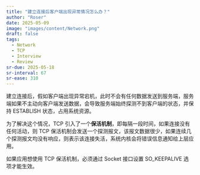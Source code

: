 ```yaml
---
title: "建立连接后客户端出现异常情况怎么办？"
author: "Roser"
date: 2025-05-09
image: "images/content/Network.png"
draft: false
tags:
  - Network
  - TCP
  - Interview
  - Review
sr-due: 2025-05-18
sr-interval: 67
sr-ease: 310
---
```

建立连接后，假如客户端出现异常宕机，此时不会有任何数据发送到服务端，服务端如果不主动向客户端发送数据，会导致服务端始终探测不到客户端的状态，并保持 ESTABLISH 状态，占用系统资源。

为了解决这个情况，TCP 引入了一个**保活机制**，即每隔一段时间，如果连接没有任何活动，则 TCP 保活机制会发送一个探测报文，该报文数据很少，如果连续几个探测报文均没有响应，则表示该连接失活，系统内核会将错误信息通知给上层应用。

如果应用想使用 TCP 保活机制，必须通过 Socket 接口设置 SO_KEEPALIVE 选项才能生效。